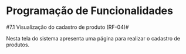 # Programação de Funcionalidades

#7.1 Visualização do cadastro de produto (RF-04)#

Nesta tela do sistema apresenta uma página para realizar o cadastro de produtos. 
